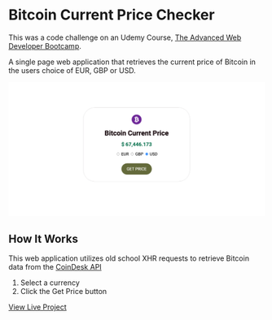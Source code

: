 # Bitcoin Current Price Checker

This was a code challenge on an Udemy Course, [The Advanced Web Developer Bootcamp](https://www.udemy.com/course/the-advanced-web-developer-bootcamp/?couponCode=ST13MT40224).

A single page web application that retrieves the current price of Bitcoin in the users choice of EUR, GBP or USD.

<img src="screenshot.png" alt="screenshot of my Bitcoin app" />

## How It Works

This web application utilizes old school XHR requests to retrieve Bitcoin data from the [CoinDesk API](https://cryptocointracker.com/api/coindesk)

1. Select a currency
2. Click the Get Price button

[View Live Project](https://heidifryzell.com/bitcoin-current-price/)
